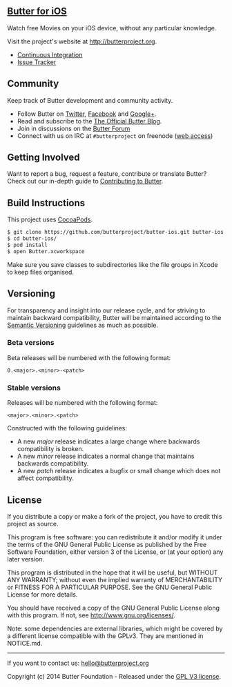 [Butter for iOS](https://github.com/butterproject/butter-ios/)
----

Watch free Movies on your iOS device, without any particular knowledge.

Visit the project's website at <http://butterproject.org>.

* [Continuous Integration](http://ci.butterproject.org/job/butter-ios/)
* [Issue Tracker](https://github.com/butterproject/butter-ios/issues)

## Community

Keep track of Butter development and community activity.

* Follow Butter on [Twitter](https://twitter.com/butterproject), [Facebook](https://www.facebook.com/ButterProject) and [Google+](https://plus.google.com/+butterproject).
* Read and subscribe to the [The Official Butter Blog](http://blog.butterproject.org).
* Join in discussions on the [Butter Forum](https://discuss.butterproject.org)
* Connect with us on IRC at `#butterproject` on freenode ([web access](http://webchat.freenode.net/?channels=butterproject))

## Getting Involved

Want to report a bug, request a feature, contribute or translate Butter? Check out our in-depth guide to [Contributing to Butter](CONTRIBUTING.md).

## Build Instructions ##

This project uses [CocoaPods](http://cocoapods.org/).

``` bash
$ git clone https://github.com/butterproject/butter-ios.git butter-ios
$ cd butter-ios/
$ pod install
$ open Butter.xcworkspace
```
Make sure you save classes to subdirectories like the file groups in Xcode to keep files organised.

## Versioning

For transparency and insight into our release cycle, and for striving to maintain backward compatibility, Butter will be maintained according to the [Semantic Versioning](http://semver.org/) guidelines as much as possible.

### Beta versions

Beta releases will be numbered with the following format:

`0.<major>.<minor>-<patch>`

### Stable versions

Releases will be numbered with the following format:

`<major>.<minor>.<patch>`


Constructed with the following guidelines:
* A new *major* release indicates a large change where backwards compatibility is broken.
* A new *minor* release indicates a normal change that maintains backwards compatibility.
* A new *patch* release indicates a bugfix or small change which does not affect compatibility.

## License

If you distribute a copy or make a fork of the project, you have to credit this project as source.

This program is free software: you can redistribute it and/or modify it under the terms of the GNU General Public License as published by the Free Software Foundation, either version 3 of the License, or (at your option) any later version.

This program is distributed in the hope that it will be useful, but WITHOUT ANY WARRANTY; without even the implied warranty of MERCHANTABILITY or FITNESS FOR A PARTICULAR PURPOSE.  See the GNU General Public License for more details.

You should have received a copy of the GNU General Public License along with this program.  If not, see http://www.gnu.org/licenses/.

Note: some dependencies are external libraries, which might be covered by a different license compatible with the GPLv3. They are mentioned in NOTICE.md.

***

If you want to contact us: [hello@butterproject.org](mailto:hello@butterproject.org)

Copyright (c) 2014 Butter Foundation - Released under the [GPL V3 license](https://github.com/butterproject/butter-ios/blob/master/LICENSE.md).